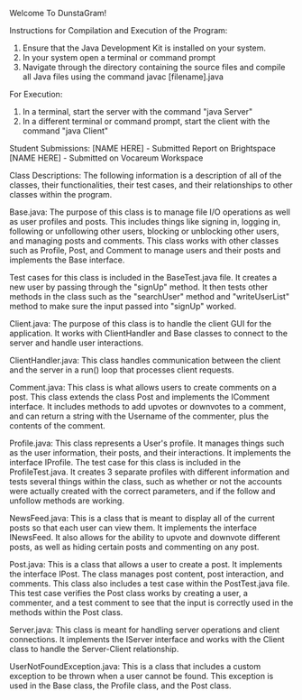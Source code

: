 Welcome To DunstaGram!


Instructions for Compilation and Execution of the Program:

1. Ensure that the Java Development Kit is installed on your system.
2. In your system open a terminal or command prompt
3. Navigate through the directory containing the source files and compile all Java files using the command javac [filename].java

For Execution:
1. In a terminal, start the server with the command "java Server"
2. In a different terminal or command prompt, start the client with the command "java Client"

Student Submissions:
[NAME HERE] - Submitted Report on Brightspace
[NAME HERE] - Submitted on Vocareum Workspace

Class Descriptions: 
The following information is a description of all of the classes, their functionalities, their test cases, and their relationships to other classes within the program. 

Base.java:
The purpose of this class is to manage file I/O operations as well as user profiles and posts. This includes things like signing in, logging in, following or unfollowing other users, blocking or unblocking other users, and managing posts and comments. This class works with other classes such as Profile, Post, and Comment to manage users and their posts and implements the Base interface.

Test cases for this class is included in the BaseTest.java file. It creates a new user by passing through the "signUp" method. It then tests other methods in the class such as the "searchUser" method and "writeUserList" method to make sure the input passed into "signUp" worked.

Client.java:
The purpose of this class is to handle the client GUI for the application. It works with ClientHandler and Base classes to connect to the server and handle user interactions. 

ClientHandler.java:
This class handles communication between the client and the server in a run() loop that processes client requests.

Comment.java:
This class is what allows users to create comments on a post. This class extends the class Post and implements the IComment interface. It includes methods to add upvotes or downvotes to a comment, and can return a string with the Username of the commenter, plus the contents of the comment. 

Profile.java:
This class represents a User's profile. It manages things such as the user information, their posts, and their interactions. It implements the interface IProfile. The test case for this class is included in the ProfileTest.java. It creates 3 separate profiles with different information and tests several things within the class, such as whether or not the accounts were actually created with the correct parameters, and if the follow and unfollow methods are working. 

NewsFeed.java:
This is a class that is meant to display all of the current posts so that each user can view them. It implements the interface INewsFeed. It also allows for the ability to upvote and downvote different posts, as well as hiding certain posts and commenting on any post.


Post.java:
This is a class that allows a user to create a post. It implements the interface IPost. The class manages post content, post interaction, and comments. This class also includes a test case within the PostTest.java file. This test case verifies the Post class works by creating a user, a commenter, and a test comment to see that the input is correctly used in the methods within the Post class. 


Server.java:
This class is meant for handling server operations and client connections. It implements the IServer interface and works with the Client class to handle the Server-Client relationship.

UserNotFoundException.java:
This is a class that includes a custom exception to be thrown when a user cannot be found. This exception is used in the Base class, the Profile class, and the Post class. 
